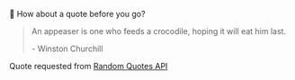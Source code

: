 📣 How about a quote before you go?

> An appeaser is one who feeds a crocodile, hoping it will eat him last.
>
> <p>- Winston Churchill</p>

Quote requested from [Random Quotes API](https://github.com/lukePeavey/quotable)

